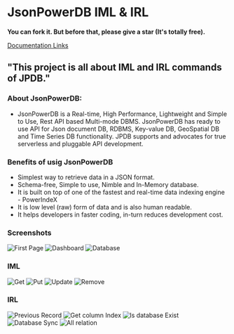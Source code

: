 # JsonPowerDB IML & IRL

**You can fork it. But before that, please give a star (It's totally free).**

[Documentation Links](https://login2explore.com/jpdb/docs.html)

## "This project is all about IML and IRL commands of JPDB."

### About JsonPowerDB:
- JsonPowerDB is a Real-time, High Performance, Lightweight and Simple to Use, Rest API based Multi-mode DBMS. JsonPowerDB has ready to use API for Json document DB, RDBMS, Key-value DB, GeoSpatial DB and Time Series DB functionality. JPDB supports and advocates for true serverless and pluggable API development.

### Benefits of usig JsonPowerDB
- Simplest way to retrieve data in a JSON format.
- Schema-free, Simple to use, Nimble and In-Memory database.
- It is built on top of one of the fastest and real-time data indexing engine - PowerIndeX
- It is low level (raw) form of data and is also human readable.
- It helps developers in faster coding, in-turn reduces development cost.

### Screenshots
![First Page](https://github.com/100rab-h/Assignment/blob/master/Screenshots/front_page.png)
![Dashboard](https://github.com/100rab-h/Assignment/blob/master/Screenshots/Dashboard.png)
![Database](https://github.com/100rab-h/Assignment/blob/master/Screenshots/db1.png)

### IML
![Get](https://github.com/100rab-h/Assignment/blob/master/Screenshots/get.png)
![Put](https://github.com/100rab-h/Assignment/blob/master/Screenshots/put.png)
![Update](https://github.com/100rab-h/Assignment/blob/master/Screenshots/update.png)
![Remove](https://github.com/100rab-h/Assignment/blob/master/Screenshots/remove.png)

### IRL
![Previous Record](https://github.com/100rab-h/Assignment/blob/master/Screenshots/prev_record.png)
![Get column Index](https://github.com/100rab-h/Assignment/blob/master/Screenshots/get_indexed_col.png)
![Is database Exist](https://github.com/100rab-h/Assignment/blob/master/Screenshots/is_database_exists.png)
![Database Sync](https://github.com/100rab-h/Assignment/blob/master/Screenshots/sync_db.png)
![All relation](https://github.com/100rab-h/Assignment/blob/master/Screenshots/get_all_relation.png)

